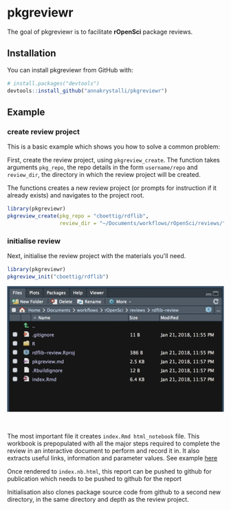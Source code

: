 # pkgreviewr

The goal of pkgreviewr is to facilitate **rOpenSci** package reviews.

## Installation

You can install pkgreviewr from GitHub with:


``` r
# install.packages("devtools")
devtools::install_github("annakrystalli/pkgreviewr")
```

## Example

### create review project

This is a basic example which shows you how to solve a common problem:


First, create the review project, using `pkgreview_create`. The function takes arguments `pkg_repo`, the repo details in the form `username/repo` and `review_dir`,
the directory in which the review project will be created.

The functions creates a new review project (or prompts for instruction if it already exists) and navigates to the project root.

``` r
library(pkgreviewr)
pkgreview_create(pkg_repo = "cboettig/rdflib", 
                 review_dir = "~/Documents/workflows/rOpenSci/reviews/")
```

### initialise review

Next, initialise the review project with the materials you'll need.

``` r
library(pkgreviewr)
pkgreview_init("cboettig/rdflib")

```
![](inst/assets/proj_structure.png)

<br>

The most important file it creates `index.Rmd html_notebook` file. This workbook is prepopulated with all the major steps required to complete the review in an interactive document to perform and record it in. It also extracts useful links, information and parameter values. See example [here](https://github.com/annakrystalli/pkgreviewr/blob/master/inst/examples/example-review-index.Rmd)

Once rendered to `index.nb.html`, this report can be pushed to github for publication which needs to be pushed to github for the report

Initialisation also clones package source code from github to a second new directory, in the same directory and depth as the review project.

